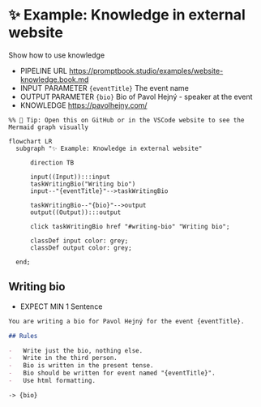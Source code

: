 # ✨ Example: Knowledge in external website

Show how to use knowledge

-   PIPELINE URL https://promptbook.studio/examples/website-knowledge.book.md
-   INPUT  PARAMETER `{eventTitle}` The event name
-   OUTPUT PARAMETER `{bio}` Bio of Pavol Hejný - speaker at the event
-   KNOWLEDGE https://pavolhejny.com/

<!--Graph-->
<!-- ⚠️ WARNING: This code has been generated so that any manual changes will be overwritten -->

```mermaid
%% 🔮 Tip: Open this on GitHub or in the VSCode website to see the Mermaid graph visually

flowchart LR
  subgraph "✨ Example: Knowledge in external website"

      direction TB

      input((Input)):::input
      taskWritingBio("Writing bio")
      input--"{eventTitle}"-->taskWritingBio

      taskWritingBio--"{bio}"-->output
      output((Output)):::output

      click taskWritingBio href "#writing-bio" "Writing bio";

      classDef input color: grey;
      classDef output color: grey;

  end;
```

<!--/Graph-->

## Writing bio

-   EXPECT MIN 1 Sentence

```markdown
You are writing a bio for Pavol Hejný for the event {eventTitle}.

## Rules

-   Write just the bio, nothing else.
-   Write in the third person.
-   Bio is written in the present tense.
-   Bio should be written for event named "{eventTitle}".
-   Use html formatting.
```

`-> {bio}`
